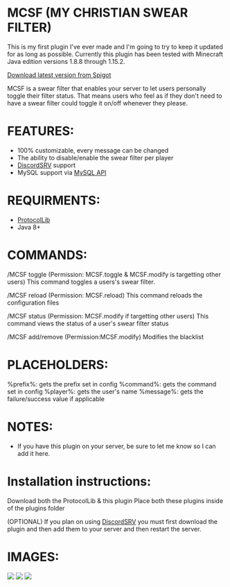 # MCSF (MY CHRISTIAN SWEAR FILTER)
This is my first plugin I've ever made and I'm going to try to keep it updated for as long as possible.
Currently this plugin has been tested with Minecraft Java edition versions 1.8.8 through 1.15.2.

[Download latest version from Spigot](https://www.spigotmc.org/resources/mcsf-my-christian-swear-filter-100-customizable.54115/)

MCSF is a swear filter that enables your server to let users personally toggle their filter status. That means users who feel as if they don't need to have a swear filter could toggle it on/off whenever they please.

# FEATURES:
- 100% customizable, every message can be changed
- The ability to disable/enable the swear filter per player
- [DiscordSRV](https://www.spigotmc.org/resources/discordsrv.18494/) support
- MySQL support via [MySQL API](https://www.spigotmc.org/resources/mysql-api.23932/)

# REQUIRMENTS:
- [ProtocolLib](https://www.spigotmc.org/resources/protocollib.1997/)
- Java 8+

# COMMANDS:
/MCSF toggle <player> (Permission: MCSF.toggle & MCSF.modify is targetting other users)
This command toggles a users's swear filter.
  
/MCSF reload (Permission: MCSF.reload)
This command reloads the configuration files

/MCSF status <player> (Permission: MCSF.modify if targetting other users)
This command views the status of a user's swear filter status
  
/MCSF add/remove <word> (Permission:MCSF.modify)
Modifies the blacklist

# PLACEHOLDERS:
%prefix%: gets the prefix set in config
%command%: gets the command set in config
%player%: gets the user's name
%message%: gets the failure/success value if applicable

# NOTES:
- If you have this plugin on your server, be sure to let me know so I can add it here.

# Installation instructions:
Download both the ProtocolLib & this plugin
Place both these plugins inside of the plugins folder

(OPTIONAL)
If you plan on using [DiscordSRV](https://www.spigotmc.org/resources/discordsrv.18494/) you must first download the plugin and then add them to your server and then restart the server.

# IMAGES:
![](https://oof.ddns.net/u/05.31.01-05.05.20.png)
![](https://oof.ddns.net/u/05.29.04-05.05.20.png)
![](https://oof.ddns.net/u/05.28.55-05.05.20.png)
